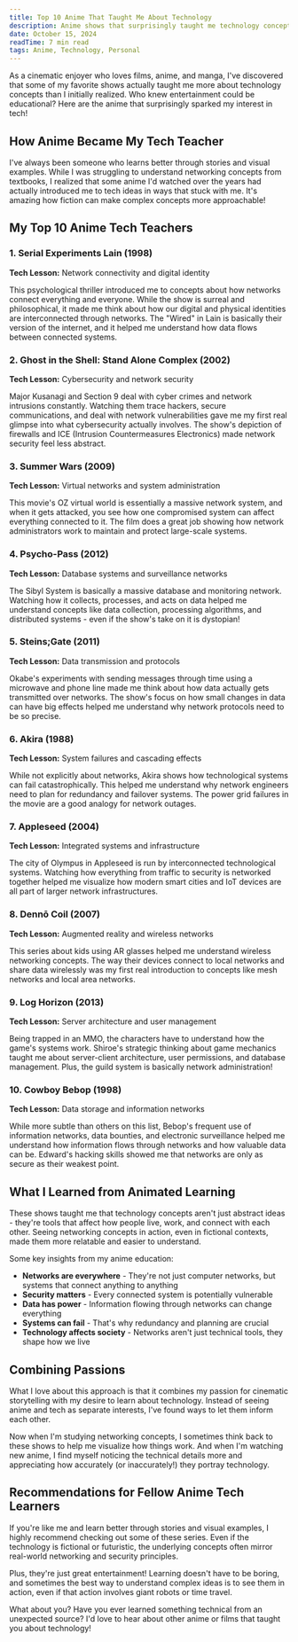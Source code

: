 ```yaml
---
title: Top 10 Anime That Taught Me About Technology
description: Anime shows that surprisingly taught me technology concepts - combining my love for anime with learning
date: October 15, 2024
readTime: 7 min read
tags: Anime, Technology, Personal
---
```


As a cinematic enjoyer who loves films, anime, and manga, I've discovered that some of my favorite shows actually taught me more about technology concepts than I initially realized. Who knew entertainment could be educational? Here are the anime that surprisingly sparked my interest in tech!

## How Anime Became My Tech Teacher

I've always been someone who learns better through stories and visual examples. While I was struggling to understand networking concepts from textbooks, I realized that some anime I'd watched over the years had actually introduced me to tech ideas in ways that stuck with me. It's amazing how fiction can make complex concepts more approachable!

## My Top 10 Anime Tech Teachers

### 1. Serial Experiments Lain (1998)

**Tech Lesson:** Network connectivity and digital identity

This psychological thriller introduced me to concepts about how networks connect everything and everyone. While the show is surreal and philosophical, it made me think about how our digital and physical identities are interconnected through networks. The "Wired" in Lain is basically their version of the internet, and it helped me understand how data flows between connected systems.

### 2. Ghost in the Shell: Stand Alone Complex (2002)

**Tech Lesson:** Cybersecurity and network security

Major Kusanagi and Section 9 deal with cyber crimes and network intrusions constantly. Watching them trace hackers, secure communications, and deal with network vulnerabilities gave me my first real glimpse into what cybersecurity actually involves. The show's depiction of firewalls and ICE (Intrusion Countermeasures Electronics) made network security feel less abstract.

### 3. Summer Wars (2009)

**Tech Lesson:** Virtual networks and system administration

This movie's OZ virtual world is essentially a massive network system, and when it gets attacked, you see how one compromised system can affect everything connected to it. The film does a great job showing how network administrators work to maintain and protect large-scale systems.

### 4. Psycho-Pass (2012)

**Tech Lesson:** Database systems and surveillance networks

The Sibyl System is basically a massive database and monitoring network. Watching how it collects, processes, and acts on data helped me understand concepts like data collection, processing algorithms, and distributed systems - even if the show's take on it is dystopian!

### 5. Steins;Gate (2011)

**Tech Lesson:** Data transmission and protocols

Okabe's experiments with sending messages through time using a microwave and phone line made me think about how data actually gets transmitted over networks. The show's focus on how small changes in data can have big effects helped me understand why network protocols need to be so precise.

### 6. Akira (1988)

**Tech Lesson:** System failures and cascading effects

While not explicitly about networks, Akira shows how technological systems can fail catastrophically. This helped me understand why network engineers need to plan for redundancy and failover systems. The power grid failures in the movie are a good analogy for network outages.

### 7. Appleseed (2004)

**Tech Lesson:** Integrated systems and infrastructure

The city of Olympus in Appleseed is run by interconnected technological systems. Watching how everything from traffic to security is networked together helped me visualize how modern smart cities and IoT devices are all part of larger network infrastructures.

### 8. Dennō Coil (2007)

**Tech Lesson:** Augmented reality and wireless networks

This series about kids using AR glasses helped me understand wireless networking concepts. The way their devices connect to local networks and share data wirelessly was my first real introduction to concepts like mesh networks and local area networks.

### 9. Log Horizon (2013)

**Tech Lesson:** Server architecture and user management

Being trapped in an MMO, the characters have to understand how the game's systems work. Shiroe's strategic thinking about game mechanics taught me about server-client architecture, user permissions, and database management. Plus, the guild system is basically network administration!

### 10. Cowboy Bebop (1998)

**Tech Lesson:** Data storage and information networks

While more subtle than others on this list, Bebop's frequent use of information networks, data bounties, and electronic surveillance helped me understand how information flows through networks and how valuable data can be. Edward's hacking skills showed me that networks are only as secure as their weakest point.

## What I Learned from Animated Learning

These shows taught me that technology concepts aren't just abstract ideas - they're tools that affect how people live, work, and connect with each other. Seeing networking concepts in action, even in fictional contexts, made them more relatable and easier to understand.

Some key insights from my anime education:

- **Networks are everywhere** - They're not just computer networks, but systems that connect anything to anything
- **Security matters** - Every connected system is potentially vulnerable
- **Data has power** - Information flowing through networks can change everything
- **Systems can fail** - That's why redundancy and planning are crucial
- **Technology affects society** - Networks aren't just technical tools, they shape how we live

## Combining Passions

What I love about this approach is that it combines my passion for cinematic storytelling with my desire to learn about technology. Instead of seeing anime and tech as separate interests, I've found ways to let them inform each other.

Now when I'm studying networking concepts, I sometimes think back to these shows to help me visualize how things work. And when I'm watching new anime, I find myself noticing the technical details more and appreciating how accurately (or inaccurately!) they portray technology.

## Recommendations for Fellow Anime Tech Learners

If you're like me and learn better through stories and visual examples, I highly recommend checking out some of these series. Even if the technology is fictional or futuristic, the underlying concepts often mirror real-world networking and security principles.

Plus, they're just great entertainment! Learning doesn't have to be boring, and sometimes the best way to understand complex ideas is to see them in action, even if that action involves giant robots or time travel.

What about you? Have you ever learned something technical from an unexpected source? I'd love to hear about other anime or films that taught you about technology! 